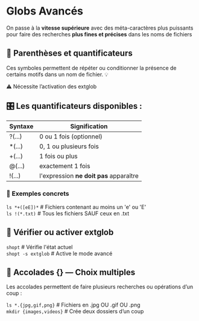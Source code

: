 # Globs Avancés

On passe à la **vitesse supérieure** avec des méta-caractères plus puissants pour faire des recherches **plus fines et précises** dans les noms de fichiers



## **🧩 Parenthèses et quantificateurs**

Ces symboles permettent de répéter ou conditionner la présence de certains motifs dans un nom de fichier. 💡

⚠️ Nécessite l’activation des extglob

## **🎛️ Les quantificateurs disponibles :**

| **Syntaxe** | **Signification**                       |
|-------------|-----------------------------------------|
| ?(...)      | 0 ou 1 fois (optionnel)                 |
| *(...)     | 0, 1 ou plusieurs fois                  |
| +(...)      | 1 fois ou plus                          |
| @(...)      | exactement 1 fois                       |
| !(...)      | l'expression **ne doit pas** apparaître |

### **🧪 Exemples concrets**

`ls *+([eE])*` # Fichiers contenant au moins un 'e' ou 'E'  
`ls !(*.txt)` # Tous les fichiers SAUF ceux en .txt



## **🧰 Vérifier ou activer extglob**

`shopt` # Vérifie l'état actuel  
`shopt -s extglob` # Active le mode avancé



## **🎯 Accolades {} — Choix multiples**

Les accolades permettent de faire plusieurs recherches ou opérations d’un coup :

`ls *.{jpg,gif,png}` # Fichiers en .jpg OU .gif OU .png  
`mkdir {images,videos}` # Crée deux dossiers d’un coup


